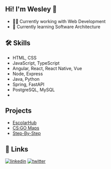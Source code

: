 
## Hi! I'm Wesley 👋

* 👩‍💻 Currently working with Web Development
* 🧠 Currently learning  Software Architecture

## 🛠 Skills

* HTML, CSS
* JavaScript, TypeScript
* Angular, React, React Native, Vue
* Node, Express
* Java, Python
* Spring, FastAPI
* PostgreSQL, MySQL
* 
## Projects

* [EscolarHub](https://escolarhub.com.br/)
* [CS:GO Maps](https://github.com/wesleycpdev/csgo-maps)
* [Step-By-Step](https://github.com/wesleycpdev/step-by-step)

## 🔗 Links
[![linkedin](https://img.shields.io/badge/linkedin-0A66C2?style=for-the-badge&logo=linkedin&logoColor=white)](https://www.linkedin.com/in/wesley-campelo/)
[![twitter](https://img.shields.io/badge/twitter-1DA1F2?style=for-the-badge&logo=twitter&logoColor=white)](https://twitter.com/wesleycpdev)
